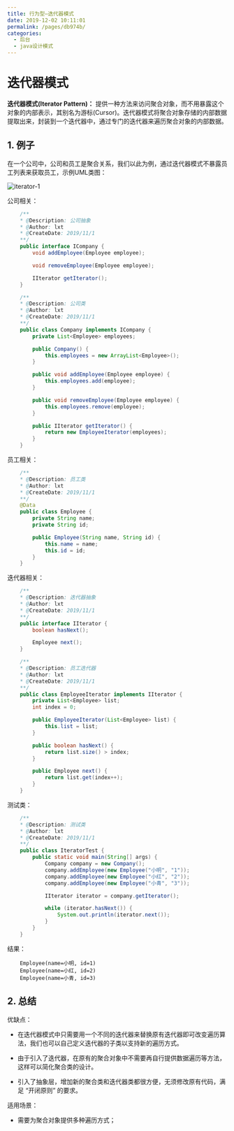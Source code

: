 ```yaml
---
title: 行为型—迭代器模式
date: 2019-12-02 10:11:01
permalink: /pages/db974b/
categories:
  - 后台
  - java设计模式
---
```

# 迭代器模式

**迭代器模式(Iterator Pattern)：** 提供一种方法来访问聚合对象，而不用暴露这个对象的内部表示，其别名为游标(Cursor)。迭代器模式将聚合对象存储的内部数据提取出来，封装到一个迭代器中，通过专门的迭代器来遍历聚合对象的内部数据。

## 1. 例子

在一个公司中，公司和员工是聚合关系，我们以此为例，通过迭代器模式不暴露员工列表来获取员工，示例UML类图：

![iterator-1](https://gitee.com/leixiaoai/markdown/raw/master/02.后台/01.java设计模式/images/iterator/iterator-1.png)

公司相关：

```java
    /**
    * @Description: 公司抽象
    * @Author: lxt
    * @CreateDate: 2019/11/1
    **/
    public interface ICompany {
        void addEmployee(Employee employee);

        void removeEmployee(Employee employee);

        IIterator getIterator();
    }

    /**
    * @Description: 公司类
    * @Author: lxt
    * @CreateDate: 2019/11/1
    **/
    public class Company implements ICompany {
        private List<Employee> employees;

        public Company() {
            this.employees = new ArrayList<Employee>();
        }

        public void addEmployee(Employee employee) {
            this.employees.add(employee);
        }

        public void removeEmployee(Employee employee) {
            this.employees.remove(employee);
        }

        public IIterator getIterator() {
            return new EmployeeIterator(employees);
        }
    }
```

员工相关：

```java
    /**
    * @Description: 员工类
    * @Author: lxt
    * @CreateDate: 2019/11/1
    **/
    @Data
    public class Employee {
        private String name;
        private String id;

        public Employee(String name, String id) {
            this.name = name;
            this.id = id;
        }
    }
```

迭代器相关：

```java
    /**
    * @Description: 迭代器抽象
    * @Author: lxt
    * @CreateDate: 2019/11/1
    **/
    public interface IIterator {
        boolean hasNext();

        Employee next();
    }

    /**
    * @Description: 员工迭代器
    * @Author: lxt
    * @CreateDate: 2019/11/1
    **/
    public class EmployeeIterator implements IIterator {
        private List<Employee> list;
        int index = 0;

        public EmployeeIterator(List<Employee> list) {
            this.list = list;
        }

        public boolean hasNext() {
            return list.size() > index;
        }

        public Employee next() {
            return list.get(index++);
        }
    }
```

测试类：

```java
    /**
    * @Description: 测试类
    * @Author: lxt
    * @CreateDate: 2019/11/1
    **/
    public class IteratorTest {
        public static void main(String[] args) {
            Company company = new Company();
            company.addEmployee(new Employee("小明", "1"));
            company.addEmployee(new Employee("小红", "2"));
            company.addEmployee(new Employee("小青", "3"));

            IIterator iterator = company.getIterator();

            while (iterator.hasNext()) {
                System.out.println(iterator.next());
            }
        }
    }
```

结果：

```String
    Employee(name=小明, id=1)
    Employee(name=小红, id=2)
    Employee(name=小青, id=3)
```

## 2. 总结

优缺点：

- 在迭代器模式中只需要用一个不同的迭代器来替换原有迭代器即可改变遍历算法，我们也可以自己定义迭代器的子类以支持新的遍历方式。

- 由于引入了迭代器，在原有的聚合对象中不需要再自行提供数据遍历等方法，这样可以简化聚合类的设计。

- 引入了抽象层，增加新的聚合类和迭代器类都很方便，无须修改原有代码，满足 “开闭原则” 的要求。

适用场景：

- 需要为聚合对象提供多种遍历方式；
